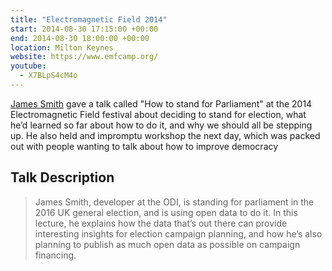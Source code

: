 ```yaml
---
title: "Electromagnetic Field 2014"
start: 2014-08-30 17:15:00 +00:00
end: 2014-08-30 18:00:00 +00:00
location: Milton Keynes
website: https://www.emfcamp.org/
youtube:
  - X7BLpS4cM4o
---
```


[James Smith](/people/james-smith) gave a talk called "How to stand for Parliament" at the 2014 Electromagnetic Field festival about deciding to stand for election, what he’d learned so far about how to do it, and why we should all be stepping up. He also held and impromptu workshop the next day, which was packed out with people wanting to talk about how to improve democracy

## Talk Description

> James Smith, developer at the ODI, is standing for parliament in the 2016 UK general election, and is using open data to do it. In this lecture, he explains how the data that’s out there can provide interesting insights for election campaign planning, and how he’s also planning to publish as much open data as possible on campaign financing.